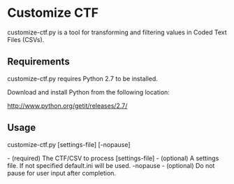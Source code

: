 Customize CTF 
=============

customize-ctf.py is a tool for transforming and filtering values in Coded Text Files (CSVs).

Requirements
------------

customize-ctf.py requires Python 2.7 to be installed. 

Download and install Python from the following location:

http://www.python.org/getit/releases/2.7/

Usage
-----

customize-ctf.py <ctf-file> [settings-file] [-nopause]

  <ctf-file>      - (required) The CTF/CSV to process
  [settings-file] - (optional) A settings file. If not specified default.ini will be used.
  -nopause        - (optional) Do not pause for user input after completion.